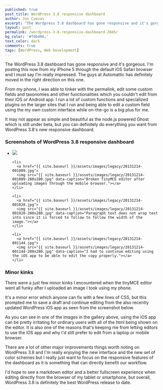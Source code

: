 ```yaml
---
published: true
post_title: WordPress 3.8 responsive dashboard
author: Jon Cuevas
excerpt: "The Wordpress 3.8 dashboard has gone responsive and it's gorgeous. I'm posting this now from my iPhone 5 through the default iOS Safari browser and I must say I'm really impressed. The guys at Automattic has definitely moved in the right direction on this one."
layout: post
permalink: /wordpress-3-8-responsive-dashboard-2045/
bg_color: '#fdb406;'
text_color: dark
comments: true
tags: [WordPress, Web Development]
---
```

<p class="lead">
  The WordPress 3.8 dashboard has gone responsive and it's gorgeous. I'm posting this now from my iPhone 5 through the default iOS Safari browser and I must say I'm really impressed. The guys at Automattic has definitely moved in the right direction on this one.
</p>

From my phone, I was able to tinker with the permalink, edit some custom fields and taxonomies and other functionalities which you couldn't edit from their iOS or Android app. I run a lot of custom functions and specialized plugins on the larger sites that I run and being able to edit a custom field using the my own custom interface while on-the-go is a big plus for me.

It may not appear as simple and beautiful as the node.js powered Ghost which is still under beta, but you can definitely do everything you want from WordPress 3.8's new responsive dashboard.

<div>
  <h3>Screenshots of WordPress 3.8 responsive dashboard</h3>

  <ul class="clearing-thumbs" data-clearing>
    <li>
      <a href="{{ site.baseurl }}/assets/images/legacy/image.jpg">
      <img src="{{ site.baseurl }}/assets/images/legacy/image-e1386956291106-280x280.jpg" data-caption="WordPress 3.8's responsive dashboard allows you to easily publish posts even when unable to use your desktop or laptop."></a>
    </li>

    <li>
      <a href="{{ site.baseurl }}/assets/images/legacy/20131214-001009.jpg">
      <img src="{{ site.baseurl }}/assets/images/legacy/20131214-001009-280x280.jpg" data-caption="Broken TinyMCE editor after uploading images through the mobile browser."></a>
    </li>

    <li>
      <a href="{{ site.baseurl }}/assets/images/legacy/20131214-001028.jpg">
      <img src="{{ site.baseurl }}/assets/images/legacy/20131214-001028-280x280.jpg" data-caption="Paragraph text does not wrap text into since it is forced to follow to follow the width of the image."></a>
    </li>

    <li>
      <a href="{{ site.baseurl }}/assets/images/legacy/20131214-001144.jpg">
      <img src="{{ site.baseurl }}/assets/images/legacy/20131214-001144-280x280.jpg" data-caption="I had to continue editing using the iOS app to be able to edit the copy properly."></a>
    </li>

  </ul>  
</div>

### Minor kinks

There were a just few minor kinks I encountered when the tinyMCE editor went all funky after I uploaded an image I took using my phone.

It's a minor error which anyone can fix with a few lines of CSS, but this prompted me to save a draft and continue editing from the also recently updated WordPress iOS app as seen from the screenshot below.

As you can see in one of the images in the gallery above, using the iOS app can be pretty irritating for ordinary users with all of the html being shown on the editor. It is also one of the reasons that's keeping me from letting editors to use the iOS app and why I'd still prefer to edit from a laptop or mobile browser.

There are a lot of other major improvements things worth noting on WordPress 3.8 and I'm really enjoying the new interface and the new set of color schemes but I really just want to focus on the responsive features of the dashboard as it is something that can directly benefit our workflow.

I'd hope to see a markdown editor and a better fullscreen experience when editing directly from the browser of my tablet or smartphone, but overall, WordPress 3.8 is definitely the best WordPress release to date.
